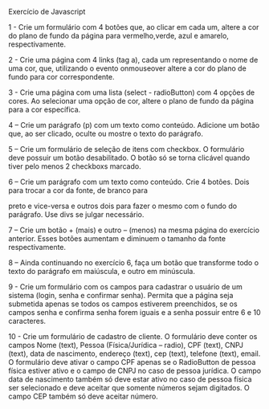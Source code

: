Exercício de Javascript

1 - Crie um formulário com 4 botões que, ao clicar em cada um, altere a cor do plano de fundo da página para vermelho,verde, azul e amarelo, respectivamente.

2 - Crie uma página com 4 links (tag a), cada um representando o nome de uma cor, que, utilizando o evento onmouseover altere a cor do plano de fundo para cor correspondente.

3 - Crie uma página com uma lista (select - radioButton) com 4 opções de cores. Ao selecionar uma opção de cor, altere o plano de fundo da página para a cor específica.

4 – Crie um parágrafo (p) com um texto como conteúdo. Adicione um botão que, ao ser clicado, oculte ou mostre o texto do parágrafo.

5 – Crie um formulário de seleção de itens com checkbox. O formulário deve possuir um botão desabilitado. O botão
só se torna clicável quando tiver pelo menos 2 checkboxs marcado.

6 – Crie um parágrafo com um texto como conteúdo. Crie 4 botões. Dois para trocar a cor da fonte, de branco para

preto e vice-versa e outros dois para fazer o mesmo com o fundo do parágrafo. Use divs se julgar necessário.

7 – Crie um botão + (mais) e outro – (menos) na mesma página do exercício anterior. Esses botões aumentam e diminuem o tamanho da fonte respectivamente.

8 – Ainda continuando no exercício 6, faça um botão que transforme todo o texto do parágrafo em maiúscula, e outro
em minúscula.

9 - Crie um formulário com os campos para cadastrar o usuário de um sistema (login, senha e confirmar senha). Permita
que a página seja submetida apenas se todos os campos estiverem preenchidos, se os campos senha e confirma senha
forem iguais e a senha possuir entre 6 e 10 caracteres.

10 - Crie um formulário de cadastro de cliente. O formulário deve conter os campos Nome (text), Pessoa (Física/Jurídica
– radio), CPF (text), CNPJ (text), data de nascimento, endereço (text), cep (text), telefone (text), email. O formulário
deve ativar o campo CPF apenas se o RadioButton de pessoa física estiver ativo e o campo de CNPJ no caso de pessoa
jurídica. O campo data de nascimento também só deve estar ativo no caso de pessoa física ser selecionado e deve aceitar
que somente números sejam digitados. O campo CEP também só deve aceitar número.